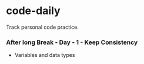 # code-daily

Track personal code practice.
 
### After long Break - Day - 1 - Keep Consistency

- Variables and data types